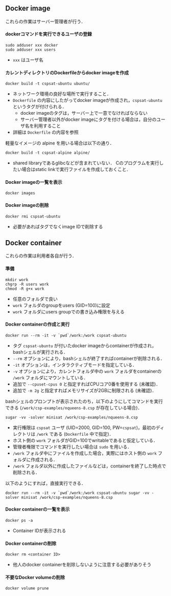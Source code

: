 ## Docker image

これらの作業はサーバー管理者が行う．

#### dockerコマンドを実行できるユーザの登録

```
sudo adduser xxx docker
sudo adduser xxx users
```

- `xxx` はユーザ名

#### カレントディレクトリのDockerfileからdocker imageを作成

```
docker build -t cspsat-ubuntu ubuntu/
```

- ネットワーク環境の良好な場所で実行すること．
- `Dockerfile` の内容にしたがってdocker imageが作成され，`cspsat-ubuntu` というタグが付けられる．
    - docker imageのタグは，サーバー上で一意でなければならない
    - サーバー管理者以外がdocker imageにタグを付ける場合は，自分のユーザ名を利用すること
- 詳細は `Dockerfile` の内容を参照

軽量なイメージの alpine を用いる場合は以下の通り．

```
docker build -t cspsat-alpine alpine/
```

- shared libraryであるglibcなどが含まれていない．
  Cのプログラムを実行したい場合はstatic linkで実行ファイルを作成しておくこと．

#### Docker imageの一覧を表示

```
docker images
```

#### Docker imageの削除

```
docker rmi cspsat-ubuntu
```

- 必要があればタグでなくimage IDで削除する

## Docker container

これらの作業は利用者各自が行う．

#### 準備

```
mkdir work
chgrp -R users work
chmod -R g+x work
```

- 任意のフォルダで良い
- `work` フォルダのgroupをusers (GID=100)に設定
- `work` フォルダにusers groupでの書き込み権限を与える

#### Docker containerの作成と実行

```
docker run --rm -it -v `pwd`/work:/work cspsat-ubuntu
```

- タグ `cspsat-ubuntu` が付いたdocker imageからcontainerが作成され，bashシェルが実行される．
- `--rm`  オプションにより，bashシェルが終了すればcontainerが削除される．
- `-it` オプションは，インタラクティブモードを指定している．
- `-v`  オプションにより，カレントフォルダ中の `work` フォルダをcontainerの `/work` フォルダにマウントしている．
- 追加で `--cpuset-cpus 0` と指定すればCPUコア0番を使用する (未確認)．
- 追加で `-m 2g` と指定すればメモリサイズが2GBに制限される (未確認)．

bashシェルのプロンプトが表示されたのち，以下のようにしてコマンドを実行できる
(`/work/csp-examples/nqueens-8.csp` が存在している場合)．

```
sugar -vv -solver minisat /work/csp-examples/nqueens-8.csp
```

- 実行権限は `cspsat` ユーザ (UID=2000, GID=100, PW=`cspsat`)，最初のディレクトリは `/work` である
  (`Dockerfile` 中で指定)．
- ホスト側の `work` フォルダがGID=100でwritableであると仮定している．
- 管理者権限でコマンドを実行したい場合は `sudo` を用いる．
- `/work` フォルダ中にファイルを作成した場合，実際にはホスト側の `work` フォルダに作成される．
- `/work` フォルダ以外に作成したファイルなどは，containerを終了した時点で削除される．

以下のようにすれば，直接実行できる．

```
docker run --rm -it -v `pwd`/work:/work cspsat-ubuntu sugar -vv -solver minisat /work/csp-examples/nqueens-8.csp
```

#### Docker containerの一覧を表示

```
docker ps -a
```

- Container IDが表示される

#### Docker containerの削除

```
docker rm <container ID>
```

- 他人のdocker containerを削除しないように注意する必要がありそう

#### 不要なDocker volumeの削除

```
docker volume prune
```

